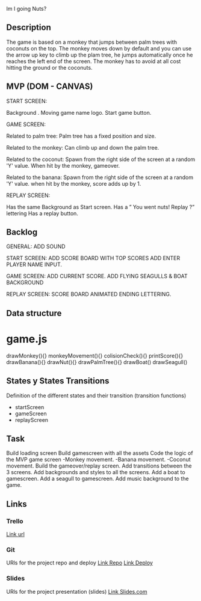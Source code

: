 Im I going Nuts?

## Description
The game is based on a monkey that jumps between palm trees with coconuts on the top.
The monkey moves down by default and you can use the arrow up key to climb up the plam tree, he jumps automatically once he reaches the left end of the screen.
The monkey has to avoid at all cost hitting the ground or the coconuts.


## MVP (DOM - CANVAS)

START SCREEN:

Background .
Moving game name logo.
Start game button.

GAME SCREEN:

Related to palm tree:
Palm tree has a fixed position and size.


Related to the monkey:
Can climb up and down the palm tree.

Related to the coconut:
Spawn from the right side of the screen at a random 'Y' value.
When hit by the monkey, gameover.

Related to the banana:
Spawn from the right side of the screen at a random 'Y' value.
when hit by the monkey, score adds up by 1.


REPLAY SCREEN:

Has the same Background as Start screen.
Has a ” You went nuts! Replay ?”  lettering
Has a replay button.


## Backlog

GENERAL:
ADD SOUND

START SCREEN:
ADD SCORE BOARD WITH TOP SCORES
ADD ENTER PLAYER NAME INPUT.

GAME SCREEN:
ADD CURRENT SCORE.
ADD FLYING SEAGULLS & BOAT BACKGROUND

REPLAY SCREEN:
SCORE BOARD
ANIMATED ENDING LETTERING.



## Data structure


# game.js

drawMonkey(){}
monkeyMovement(){}
colisionCheck(){}
printScore(){}
drawBanana(){}
drawNut(){}
drawPalmTree(){}
drawBoat()
drawSeagull()



## States y States Transitions
Definition of the different states and their transition (transition functions)

- startScreen
- gameScreen
- replayScreen


## Task
Build loading screen
Build gamescreen with all the assets
Code the logic of the MVP game screen
-Monkey movement.
-Banana movement.
-Coconut movement.
Build the gameover/replay screen.
Add transitions between the 3 screens.
Add backgrounds and styles to all the screens.
Add a boat to gamescreen.
Add a seagull to gamescreen.
Add music background to the game.



## Links


### Trello
[Link url](https://trello.com/b/1qoJ04Q2/amigoingnuts)


### Git
URls for the project repo and deploy
[Link Repo](https://github.com/GunnerAg/going-nuts)
[Link Deploy](http://github.com)


### Slides
URls for the project presentation (slides)
[Link Slides.com](http://slides.com)